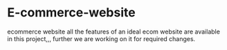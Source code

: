 # E-commerce-website
ecommerce website
all the features of an ideal ecom website are available in this project,,, further we are working on it for required changes.

